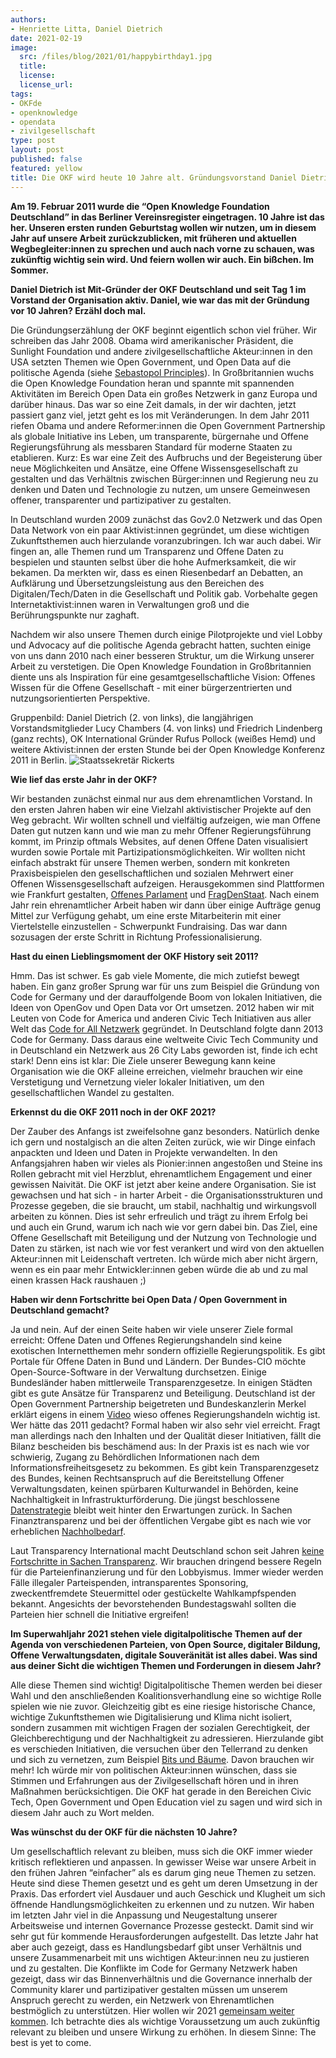 ```yaml
---
authors:
- Henriette Litta, Daniel Dietrich
date: 2021-02-19
image:
  src: /files/blog/2021/01/happybirthday1.jpg
  title:
  license:
  license_url:
tags:
- OKFde
- openknowledge
- opendata
- zivilgesellschaft
type: post
layout: post
published: false
featured: yellow
title: Die OKF wird heute 10 Jahre alt. Gründungsvorstand Daniel Dietrich über die alten Zeiten und neue Herausforderungen
---
```


**Am 19. Februar 2011 wurde die “Open Knowledge Foundation Deutschland” in das Berliner Vereinsregister eingetragen. 10 Jahre ist das her. Unseren ersten runden Geburtstag wollen wir nutzen, um in diesem Jahr auf unsere Arbeit zurückzublicken, mit früheren und aktuellen Wegbegleiter:innen zu sprechen und auch nach vorne zu schauen, was zukünftig wichtig sein wird. Und feiern wollen wir auch. Ein bißchen. Im Sommer.**

**Daniel Dietrich ist Mit-Gründer der OKF Deutschland und seit Tag 1 im Vorstand der Organisation aktiv. Daniel, wie war das mit der Gründung vor 10 Jahren? Erzähl doch mal.**

Die Gründungserzählung der OKF beginnt eigentlich schon viel früher. Wir schreiben das Jahr 2008. Obama wird amerikanischer Präsident, die Sunlight Foundation und andere zivilgesellschaftliche Akteur:innen in den USA setzten Themen wie Open Government, und Open Data auf die politische Agenda (siehe [Sebastopol Principles](https://opengovdata.org/)). In Großbritannien wuchs die Open Knowledge Foundation heran und spannte mit spannenden Aktivitäten im Bereich Open Data ein großes Netzwerk in ganz Europa und darüber hinaus. Das war so eine Zeit damals, in der wir dachten, jetzt passiert ganz viel, jetzt geht es los mit Veränderungen. In dem Jahr 2011 riefen Obama und andere Reformer:innen die Open Government Partnership als globale Initiative ins Leben, um transparente, bürgernahe und Offene Regierungsführung als messbaren Standard für moderne Staaten zu etablieren. Kurz: Es war eine Zeit des Aufbruchs und der Begeisterung über neue Möglichkeiten und Ansätze, eine Offene Wissensgesellschaft zu gestalten und das Verhältnis zwischen Bürger:innen und Regierung neu zu denken und Daten und Technologie zu nutzen, um unsere Gemeinwesen offener, transparenter und partizipativer zu gestalten. 

In Deutschland wurden 2009 zunächst das Gov2.0 Netzwerk und das Open Data Network von ein paar Aktivist:innen gegründet, um diese wichtigen Zukunftsthemen auch hierzulande voranzubringen. Ich war auch dabei. Wir fingen an, alle Themen rund um Transparenz und Offene Daten zu bespielen und staunten selbst über die hohe Aufmerksamkeit, die wir bekamen. Da merkten wir, dass es einen Riesenbedarf an Debatten, an Aufklärung und Übersetzungsleistung aus den Bereichen des Digitalen/Tech/Daten in die Gesellschaft und Politik gab. Vorbehalte gegen Internetaktivist:innen waren in Verwaltungen groß und die Berührungspunkte nur zaghaft.

Nachdem wir also unsere Themen durch einige Pilotprojekte und viel Lobby und Advocacy auf die politische Agenda gebracht hatten, suchten einige von uns dann 2010 nach einer besseren Struktur, um die Wirkung unserer Arbeit zu verstetigen. Die Open Knowledge Foundation in Großbritannien diente uns als Inspiration für eine gesamtgesellschaftliche Vision: Offenes Wissen für die Offene Gesellschaft - mit einer bürgerzentrierten und nutzungsorientierten Perspektive. 

Gruppenbild: Daniel Dietrich (2. von links), die langjährigen Vorstandsmitglieder Lucy Chambers (4. von links) und Friedrich Lindenberg (ganz rechts), OK International Gründer Rufus Pollock (weißes Hemd) und weitere Aktivist:innen der ersten Stunde bei der Open Knowledge Konferenz 2011 in Berlin.
![Staatssekretär Rickerts](/files/blog/2021/01/interview-daniel-collage.JPG "Rickerts")

**Wie lief das erste Jahr in der OKF?** 

Wir bestanden zunächst einmal nur aus dem ehrenamtlichen Vorstand. In den ersten Jahren haben wir eine Vielzahl aktivistischer Projekte auf den Weg gebracht. Wir wollten schnell und vielfältig aufzeigen, wie man Offene Daten gut nutzen kann und wie man zu mehr Offener Regierungsführung kommt, im Prinzip oftmals Websites, auf denen Offene Daten visualisiert wurden sowie Portale mit Partizipationsmöglichkeiten. Wir wollten nicht einfach abstrakt für unsere Themen werben, sondern mit konkreten Praxisbeispielen den gesellschaftlichen und sozialen Mehrwert einer Offenen Wissensgesellschaft aufzeigen. Herausgekommen sind Plattformen wie Frankfurt gestalten, [Offenes Parlament](https://offenesparlament.de/) und [FragDenStaat](https://fragdenstaat.de/). Nach einem Jahr rein ehrenamtlicher Arbeit haben wir dann über einige Aufträge genug Mittel zur Verfügung gehabt, um eine erste Mitarbeiterin mit einer Viertelstelle einzustellen - Schwerpunkt Fundraising. Das war dann sozusagen der erste Schritt in Richtung Professionalisierung. 

**Hast du einen Lieblingsmoment der OKF History seit 2011?** 

Hmm. Das ist schwer. Es gab viele Momente, die mich zutiefst bewegt haben. Ein ganz großer Sprung war für uns zum Beispiel die Gründung von Code for Germany und der darauffolgende Boom von lokalen Initiativen, die Ideen von OpenGov und Open Data vor Ort umsetzen. 2012 haben wir mit Leuten von Code for America und anderen Civic Tech Initiativen aus aller Welt das [Code for All Netzwerk](https://codeforall.org/about) gegründet. In Deutschland folgte dann 2013 Code for Germany. Dass daraus eine weltweite Civic Tech Community und in Deutschland ein Netzwerk aus 26 City Labs geworden ist, finde ich echt stark! Denn eins ist klar: Die Ziele unserer Bewegung kann keine Organisation wie die OKF alleine erreichen, vielmehr brauchen wir eine Verstetigung und Vernetzung vieler lokaler Initiativen, um den gesellschaftlichen Wandel zu gestalten.

**Erkennst du die OKF 2011 noch in der OKF 2021?**

Der Zauber des Anfangs ist zweifelsohne ganz besonders. Natürlich denke ich gern und nostalgisch an die alten Zeiten zurück, wie wir Dinge einfach anpackten und Ideen und Daten in Projekte verwandelten. In den Anfangsjahren haben wir vieles als Pionier:innen angestoßen und Steine ins Rollen gebracht mit viel Herzblut, ehrenamtlichem Engagement und einer gewissen Naivität. Die OKF ist jetzt aber keine andere Organisation. Sie ist gewachsen und hat sich - in harter Arbeit - die Organisationsstrukturen und Prozesse gegeben, die sie braucht, um stabil, nachhaltig und wirkungsvoll arbeiten zu können. Dies ist sehr erfreulich und trägt zu ihrem Erfolg bei und auch ein Grund, warum ich nach wie vor gern dabei bin. Das Ziel, eine Offene Gesellschaft mit Beteiligung und der Nutzung von Technologie und Daten zu stärken, ist nach wie vor fest verankert und wird von den aktuellen Akteur:innen mit Leidenschaft vertreten. Ich würde mich aber nicht ärgern, wenn es ein paar mehr Entwickler:innen geben würde die ab und zu mal einen krassen Hack raushauen ;)

**Haben wir denn Fortschritte bei Open Data / Open Government in Deutschland gemacht?**

Ja und nein. Auf der einen Seite haben wir viele unserer Ziele formal erreicht: Offene Daten und Offenes Regierungshandeln sind keine exotischen Internetthemen mehr sondern offizielle Regierungspolitik. Es gibt Portale für Offene Daten in Bund und Ländern. Der Bundes-CIO möchte Open-Source-Software in der Verwaltung durchsetzen. Einige Bundesländer haben mittlerweile Transparenzgesetze. In einigen Städten gibt es gute Ansätze für Transparenz und Beteiligung. Deutschland ist der Open Government Partnership beigetreten und Bundeskanzlerin Merkel erklärt eigens in einem [Video](https://www.bundesregierung.de/breg-de/mediathek/kanzlerin-podcast/podcast-1666088) wieso offenes Regierungshandeln wichtig ist. Wer hätte das 2011 gedacht? Formal haben wir also sehr viel erreicht. Fragt man allerdings nach den Inhalten und der Qualität dieser Initiativen, fällt die Bilanz bescheiden bis beschämend aus: In der Praxis ist es nach wie vor schwierig, Zugang zu Behördlichen Informationen nach dem Informationsfreiheitsgesetz zu bekommen. Es gibt kein Transparenzgesetz des Bundes, keinen Rechtsanspruch auf die Bereitstellung Offener Verwaltungsdaten, keinen spürbaren Kulturwandel in Behörden, keine Nachhaltigkeit in Infrastrukturförderung. Die jüngst beschlossene [Datenstrategie](https://okfn.de/blog/2021/02/okf-datenstrategie-nach-kabinettbeschluss/) bleibt weit hinter den Erwartungen zurück. In Sachen Finanztransparenz und bei der öffentlichen Vergabe gibt es nach wie vor erheblichen [Nachholbedarf](http://europam.eu/?module=country-profile&country=Germany).

Laut Transparency International macht Deutschland schon seit Jahren [keine Fortschritte in Sachen Transparenz](https://www.transparency.de/cpi/?L=0). Wir brauchen dringend bessere Regeln für die Parteienfinanzierung und für den Lobbyismus. Immer wieder werden Fälle illegaler Parteispenden, intransparentes Sponsoring, zweckentfremdete Steuermittel oder gestückelte Wahlkampfspenden bekannt. Angesichts der bevorstehenden Bundestagswahl sollten die Parteien hier schnell die Initiative ergreifen! 

**Im Superwahljahr 2021 stehen viele digitalpolitische Themen auf der Agenda von verschiedenen Parteien, von Open Source, digitaler Bildung, Offene Verwaltungsdaten, digitale Souveränität ist alles dabei. Was sind aus deiner Sicht die wichtigen Themen und Forderungen in diesem Jahr?**

Alle diese Themen sind wichtig! Digitalpolitische Themen werden bei dieser Wahl und den anschließenden Koalitionsverhandlung eine so wichtige Rolle spielen wie nie zuvor. Gleichzeitig gibt es eine riesige historische Chance, wichtige Zukunftsthemen wie Digitalisierung und Klima nicht isoliert, sondern zusammen mit wichtigen Fragen der sozialen Gerechtigkeit, der Gleichberechtigung und der Nachhaltigkeit zu adressieren. Hierzulande gibt es verschieden Initiativen, die versuchen über den Tellerrand zu denken und sich zu vernetzen, zum Beispiel [Bits und Bäume](https://bits-und-baeume.org/de). Davon brauchen wir mehr! Ich würde mir von politischen Akteur:innen wünschen, dass sie Stimmen und Erfahrungen aus der Zivilgesellschaft hören und in ihren Maßnahmen berücksichtigen. Die OKF hat gerade in den Bereichen Civic Tech, Open Government und Open Education viel zu sagen und wird sich in diesem Jahr auch zu Wort melden.

**Was wünschst du der OKF für die nächsten 10 Jahre?**

Um gesellschaftlich relevant zu bleiben, muss sich die OKF immer wieder kritisch reflektieren und anpassen. In gewisser Weise war unsere Arbeit in den frühen Jahren “einfacher” als es darum ging neue Themen zu setzen. Heute sind diese Themen gesetzt und es geht um deren Umsetzung in der Praxis. Das erfordert viel Ausdauer und auch Geschick und Klugheit um sich öffnende Handlungsmöglichkeiten zu erkennen und zu nutzen. Wir haben im letzten Jahr viel in die Anpassung und Neugestaltung unserer Arbeitsweise und internen Governance Prozesse gesteckt. Damit sind wir sehr gut für kommende Herausforderungen aufgestellt. Das letzte Jahr hat aber auch gezeigt, dass es Handlungsbedarf gibt unser Verhältnis und unsere Zusammenarbeit mit uns wichtigen Akteur:innen neu zu justieren und zu gestalten. Die Konflikte im Code for Germany Netzwerk haben gezeigt, dass wir das Binnenverhältnis und die Governance innerhalb der Community klarer und partizipativer gestalten müssen um unserem Anspruch gerecht zu werden, ein Netzwerk von Ehrenamtlichen bestmöglich zu unterstützen. Hier wollen wir 2021 [gemeinsam weiter kommen](https://okfn.de/blog/2020/12/offener-brief-an-die-community/). Ich betrachte dies als wichtige Voraussetzung um auch zukünftig relevant zu bleiben und unsere Wirkung zu erhöhen. In diesem Sinne: The best is yet to come.
